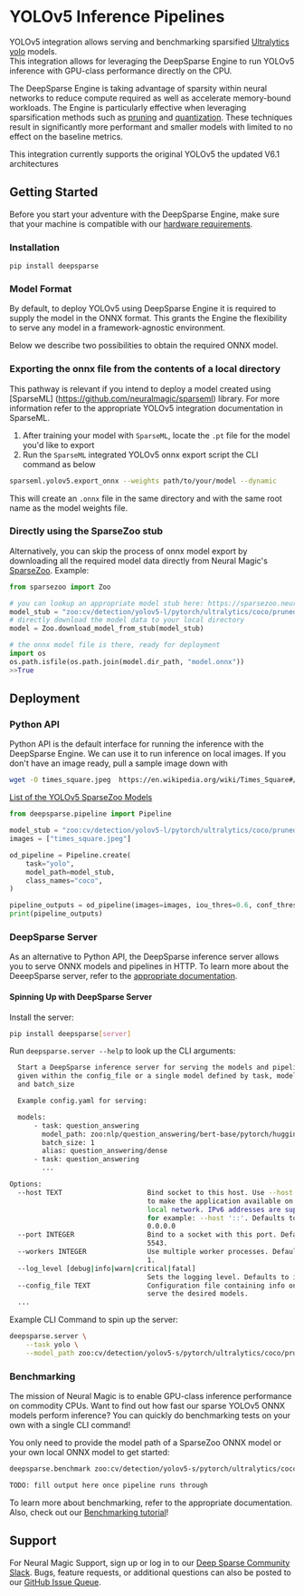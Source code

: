 # YOLOv5 Inference Pipelines


YOLOv5 integration allows serving and benchmarking sparsified [Ultralytics yolo](https://github.com/ultralytics/yolo) models.  
This integration allows for leveraging the DeepSparse Engine to run YOLOv5 inference with GPU-class performance directly on the CPU.

The DeepSparse Engine is taking advantage of sparsity within neural networks to 
reduce compute required as well as accelerate memory-bound workloads. The Engine is particularly effective when leveraging sparsification
methods such as [pruning](https://neuralmagic.com/blog/pruning-overview/) and [quantization](https://arxiv.org/abs/1609.07061). 
These techniques result in significantly more performant and smaller models with limited to no effect on the baseline metrics. 

This integration currently supports the original YOLOv5 the updated V6.1 architectures

## Getting Started


Before you start your adventure with the DeepSparse Engine, make sure that your machine is 
compatible with our [hardware requirements](https://docs.neuralmagic.com/deepsparse/source/hardware.html).

### Installation

```pip install deepsparse```

### Model Format
By default, to deploy YOLOv5 using DeepSparse Engine it is required to supply the model in the ONNX format. 
This grants the Engine the flexibility to serve any model in a framework-agnostic environment. 

Below we describe two possibilities to obtain the required ONNX model.

### Exporting the onnx file from the contents of a local directory
This pathway is relevant if you intend to deploy a model created using [SparseML] (https://github.com/neuralmagic/sparseml) library. 
For more information refer to the appropriate YOLOv5 integration documentation in SparseML.
1. After training your model with `SparseML`, locate the `.pt` file for the model you'd like to export
2. Run the `SparseML` integrated YOLOv5 onnx export script the CLI command as below
```bash
sparseml.yolov5.export_onnx --weights path/to/your/model --dynamic
```
This will create an `.onnx` file in the same directory and with the same root name as the 
model weights file. 

###  Directly using the SparseZoo stub
Alternatively, you can skip the process of onnx model export by downloading all the required model data directly from Neural Magic's [SparseZoo](https://sparsezoo.neuralmagic.com/).
Example:
```python
from sparsezoo import Zoo

# you can lookup an appropriate model stub here: https://sparsezoo.neuralmagic.com/
model_stub = "zoo:cv/detection/yolov5-l/pytorch/ultralytics/coco/pruned-aggressive_98"
# directly download the model data to your local directory
model = Zoo.download_model_from_stub(model_stub)

# the onnx model file is there, ready for deployment
import os 
os.path.isfile(os.path.join(model.dir_path, "model.onnx"))
>>True
```


## Deployment

### Python API
Python API is the default interface for running the inference with the DeepSparse Engine. We can use it to run inference on local images. If you don't have an image ready, pull a sample image down with

```bash
wget -O times_square.jpeg  https://en.wikipedia.org/wiki/Times_Square#/media/File:New_york_times_square-terabass.jpg
```

[List of the YOLOv5 SparseZoo Models](
https://sparsezoo.neuralmagic.com/?page=1&domain=nlp&sub_domain=question_answering)

```python
from deepsparse.pipeline import Pipeline

model_stub = "zoo:cv/detection/yolov5-l/pytorch/ultralytics/coco/pruned-aggressive_98"
images = ["times_square.jpeg"]

od_pipeline = Pipeline.create(
    task="yolo",
    model_path=model_stub,
    class_names="coco",
)

pipeline_outputs = od_pipeline(images=images, iou_thres=0.6, conf_thres=0.001)
print(pipeline_outputs)
```

### DeepSparse Server
As an alternative to Python API, the DeepSparse inference server allows you to serve ONNX models and pipelines in HTTP.
To learn more about the DeeepSparse server, refer to the [appropriate documentation](https://github.com/neuralmagic/deepsparse/tree/main/examples/ultralytics-yolo).

#### Spinning Up with DeepSparse Server
Install the server:
```bash
pip install deepsparse[server]
```

Run `deepsparse.server --help` to look up the CLI arguments:
```bash
  Start a DeepSparse inference server for serving the models and pipelines
  given within the config_file or a single model defined by task, model_path,
  and batch_size

  Example config.yaml for serving:

  models:
      - task: question_answering
        model_path: zoo:nlp/question_answering/bert-base/pytorch/huggingface/squad/base-none
        batch_size: 1
        alias: question_answering/dense
      - task: question_answering
        ...

Options:
  --host TEXT                     Bind socket to this host. Use --host 0.0.0.0
                                  to make the application available on your
                                  local network. IPv6 addresses are supported,
                                  for example: --host '::'. Defaults to
                                  0.0.0.0
  --port INTEGER                  Bind to a socket with this port. Defaults to
                                  5543.
  --workers INTEGER               Use multiple worker processes. Defaults to
                                  1.
  --log_level [debug|info|warn|critical|fatal]
                                  Sets the logging level. Defaults to info.
  --config_file TEXT              Configuration file containing info on how to
                                  serve the desired models.
  ...
```


Example CLI Command to spin up the server:

```bash
deepsparse.server \
    --task yolo \
    --model_path zoo:cv/detection/yolov5-s/pytorch/ultralytics/coco/pruned_quant-aggressive_94
```

### Benchmarking
The mission of Neural Magic is to enable GPU-class inference performance on commodity CPUs. Want to find out how fast our sparse YOLOv5 ONNX models perform inference? 
You can quickly do benchmarking tests on your own with a single CLI command!

You only need to provide the model path of a SparseZoo ONNX model or your own local ONNX model to get started:

```bash
deepsparse.benchmark zoo:cv/detection/yolov5-s/pytorch/ultralytics/coco/pruned_quant-aggressive_94

TODO: fill output here once pipeline runs through
```

To learn more about benchmarking, refer to the appropriate documentation.
Also, check out our [Benchmarking tutorial](https://github.com/neuralmagic/deepsparse/tree/main/src/deepsparse/benchmark)!

## Support
For Neural Magic Support, sign up or log in to our [Deep Sparse Community Slack](https://join.slack.com/t/discuss-neuralmagic/shared_invite/zt-q1a1cnvo-YBoICSIw3L1dmQpjBeDurQ). Bugs, feature requests, or additional questions can also be posted to our [GitHub Issue Queue](https://github.com/neuralmagic/deepsparse/issues).